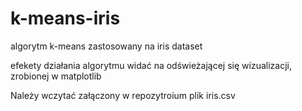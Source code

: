 # k-means-iris
algorytm k-means zastosowany na iris dataset

efekety działania algorytmu widać na odświeżającej się wizualizacji, zrobionej w matplotlib

Należy wczytać załączony w repozytroium plik iris.csv

